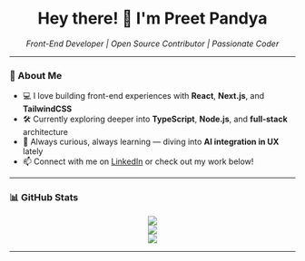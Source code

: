 <h1 align="center">Hey there! 👋 I'm Preet Pandya</h1>
<p align="center">
  <em>Front-End Developer | Open Source Contributor | Passionate Coder</em>
</p>

---

### 🚀 About Me

- 💻 I love building front-end experiences with **React**, **Next.js**, and **TailwindCSS**
- 🛠️ Currently exploring deeper into **TypeScript**, **Node.js**, and **full-stack** architecture
- 🌱 Always curious, always learning — diving into **AI integration in UX** lately
- 📫 Connect with me on [LinkedIn](https://www.linkedin.com/in/pandyapreet/) or check out my work below!

---

### 📊 GitHub Stats

<div align="center">
  <img src="https://github-readme-stats.vercel.app/api?username=PandyaPreet&theme=dark&hide_border=true&include_all_commits=true&count_private=true" />
  <br/>
  <img src="https://nirzak-streak-stats.vercel.app/?user=PandyaPreet&theme=dark&hide_border=true" />
  <br/>
  <img src="https://github-readme-stats.vercel.app/api/top-langs/?username=PandyaPreet&theme=dark&hide_border=true&layout=compact&count_private=true" />
</div>

---

